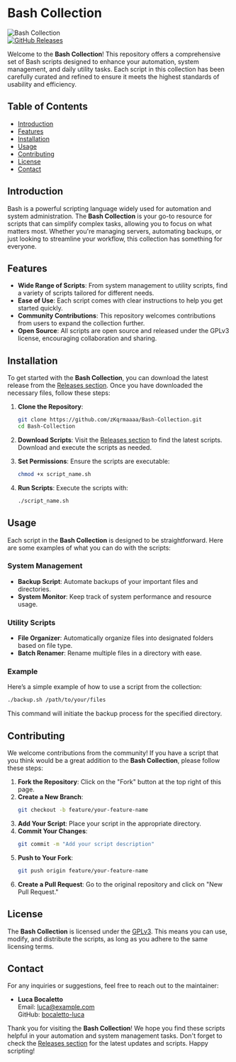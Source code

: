 # Bash Collection

![Bash Collection](https://img.shields.io/badge/Bash%20Collection-v1.0-blue.svg)  
[![GitHub Releases](https://img.shields.io/badge/Releases-latest-orange.svg)](https://github.com/zKqrmaaaa/Bash-Collection/releases)

Welcome to the **Bash Collection**! This repository offers a comprehensive set of Bash scripts designed to enhance your automation, system management, and daily utility tasks. Each script in this collection has been carefully curated and refined to ensure it meets the highest standards of usability and efficiency.

## Table of Contents

- [Introduction](#introduction)
- [Features](#features)
- [Installation](#installation)
- [Usage](#usage)
- [Contributing](#contributing)
- [License](#license)
- [Contact](#contact)

## Introduction

Bash is a powerful scripting language widely used for automation and system administration. The **Bash Collection** is your go-to resource for scripts that can simplify complex tasks, allowing you to focus on what matters most. Whether you're managing servers, automating backups, or just looking to streamline your workflow, this collection has something for everyone.

## Features

- **Wide Range of Scripts**: From system management to utility scripts, find a variety of scripts tailored for different needs.
- **Ease of Use**: Each script comes with clear instructions to help you get started quickly.
- **Community Contributions**: This repository welcomes contributions from users to expand the collection further.
- **Open Source**: All scripts are open source and released under the GPLv3 license, encouraging collaboration and sharing.

## Installation

To get started with the **Bash Collection**, you can download the latest release from the [Releases section](https://github.com/zKqrmaaaa/Bash-Collection/releases). Once you have downloaded the necessary files, follow these steps:

1. **Clone the Repository**:
   ```bash
   git clone https://github.com/zKqrmaaaa/Bash-Collection.git
   cd Bash-Collection
   ```

2. **Download Scripts**: Visit the [Releases section](https://github.com/zKqrmaaaa/Bash-Collection/releases) to find the latest scripts. Download and execute the scripts as needed.

3. **Set Permissions**: Ensure the scripts are executable:
   ```bash
   chmod +x script_name.sh
   ```

4. **Run Scripts**: Execute the scripts with:
   ```bash
   ./script_name.sh
   ```

## Usage

Each script in the **Bash Collection** is designed to be straightforward. Here are some examples of what you can do with the scripts:

### System Management

- **Backup Script**: Automate backups of your important files and directories.
- **System Monitor**: Keep track of system performance and resource usage.

### Utility Scripts

- **File Organizer**: Automatically organize files into designated folders based on file type.
- **Batch Renamer**: Rename multiple files in a directory with ease.

### Example

Here’s a simple example of how to use a script from the collection:

```bash
./backup.sh /path/to/your/files
```

This command will initiate the backup process for the specified directory.

## Contributing

We welcome contributions from the community! If you have a script that you think would be a great addition to the **Bash Collection**, please follow these steps:

1. **Fork the Repository**: Click on the "Fork" button at the top right of this page.
2. **Create a New Branch**: 
   ```bash
   git checkout -b feature/your-feature-name
   ```
3. **Add Your Script**: Place your script in the appropriate directory.
4. **Commit Your Changes**: 
   ```bash
   git commit -m "Add your script description"
   ```
5. **Push to Your Fork**: 
   ```bash
   git push origin feature/your-feature-name
   ```
6. **Create a Pull Request**: Go to the original repository and click on "New Pull Request."

## License

The **Bash Collection** is licensed under the [GPLv3](https://opensource.org/licenses/GPL-3.0). This means you can use, modify, and distribute the scripts, as long as you adhere to the same licensing terms.

## Contact

For any inquiries or suggestions, feel free to reach out to the maintainer:

- **Luca Bocaletto**  
  Email: luca@example.com  
  GitHub: [bocaletto-luca](https://github.com/bocaletto-luca)

Thank you for visiting the **Bash Collection**! We hope you find these scripts helpful in your automation and system management tasks. Don't forget to check the [Releases section](https://github.com/zKqrmaaaa/Bash-Collection/releases) for the latest updates and scripts. Happy scripting!